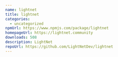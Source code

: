 ```yaml
---
name: lightnet
title: lightnet
categories:
  - uncategorized
npmUrl: https://www.npmjs.com/package/lightnet
homepageUrl: https://lightnet.community
downloads: 508
description: LightNet
repoUrl: https://github.com/LightNetDev/lightnet
---
```

